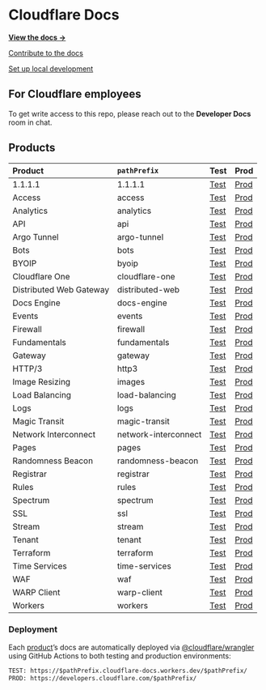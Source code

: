 # Cloudflare Docs

__[View the docs →](https://developers.cloudflare.com/docs/)__

[Contribute to the docs](https://developers.cloudflare.com/docs-engine/contributing/to-cloudflare-docs)

[Set up local development](https://developers.cloudflare.com/docs-engine/contributing/development-setup)

## For Cloudflare employees

To get write access to this repo, please reach out to the __Developer Docs__ room in chat.

## Products

| Product                 | `pathPrefix`         | Test                                                                                  | Prod                                                           |
| :---------------------- | :------------------- | :------------------------------------------------------------------------------------ | :------------------------------------------------------------- |
| 1.1.1.1                 | 1.1.1.1              | [Test](https://1-1-1-1.cloudflare-docs.workers.dev/1.1.1.1)                           | [Prod](https://developers.cloudflare.com/1.1.1.1)              |
| Access                  | access               | [Test](https://access.cloudflare-docs.workers.dev/access)                             | [Prod](https://developers.cloudflare.com/access)               |
| Analytics               | analytics            | [Test](https://analytics.cloudflare-docs.workers.dev/analytics)                       | [Prod](https://developers.cloudflare.com/analytics)            |
| API                     | api                  | [Test](https://api.cloudflare-docs.workers.dev/api)                                   | [Prod](https://developers.cloudflare.com/api)                  |
| Argo Tunnel             | argo-tunnel          | [Test](https://argo-tunnel.cloudflare-docs.workers.dev/argo-tunnel)                   | [Prod](https://developers.cloudflare.com/argo-tunnel)          |
| Bots                    | bots                 | [Test](https://bots.cloudflare-docs.workers.dev/bots)                                 | [Prod](https://developers.cloudflare.com/bots)     
| BYOIP                   | byoip                | [Test](https://byoip.cloudflare-docs.workers.dev/byoip)                               | [Prod](https://developers.cloudflare.com/byoip)                |
| Cloudflare One          | cloudflare-one       | [Test](https://cloudflare-one.cloudflare-docs.workers.dev/cloudflare-one)             | [Prod](https://developers.cloudflare.com/cloudflare-one)       |
| Distributed Web Gateway | distributed-web      | [Test](https://distributed-web.cloudflare-docs.workers.dev/distributed-web)           | [Prod](https://developers.cloudflare.com/distributed-web)      |
| Docs Engine             | docs-engine          | [Test](https://docs-engine.cloudflare-docs.workers.dev/docs-engine)                   | [Prod](https://developers.cloudflare.com/docs-engine)          |
| Events                  | events               | [Test](https://events.cloudflare-docs.workers.dev/events)                             | [Prod](https://developers.cloudflare.com/events)               |
| Firewall                | firewall             | [Test](https://firewall.cloudflare-docs.workers.dev/firewall)                         | [Prod](https://developers.cloudflare.com/firewall)             |
| Fundamentals            | fundamentals         | [Test](https://fundamentals.cloudflare-docs.workers.dev/fundamentals)                 | [Prod](https://developers.cloudflare.com/fundamentals)         |
| Gateway                 | gateway              | [Test](https://gateway.cloudflare-docs.workers.dev/gateway)                           | [Prod](https://developers.cloudflare.com/gateway)              |
| HTTP/3                  | http3                | [Test](https://http3.cloudflare-docs.workers.dev/http3)                               | [Prod](https://developers.cloudflare.com/http3)                |
| Image Resizing          | images               | [Test](https://images.cloudflare-docs.workers.dev/images)                             | [Prod](https://developers.cloudflare.com/images)               |
| Load Balancing          | load-balancing       | [Test](https://load-balancing.cloudflare-docs.workers.dev/load-balancing)             | [Prod](https://developers.cloudflare.com/load-balancing)       |
| Logs                    | logs                 | [Test](https://logs.cloudflare-docs.workers.dev/logs)                                 | [Prod](https://developers.cloudflare.com/logs)                 |
| Magic Transit           | magic-transit        | [Test](https://magic-transit.cloudflare-docs.workers.dev/magic-transit)               | [Prod](https://developers.cloudflare.com/magic-transit)        |
| Network Interconnect    | network-interconnect | [Test](https://network-interconnect.cloudflare-docs.workers.dev/network-interconnect) | [Prod](https://developers.cloudflare.com/network-interconnect) |
| Pages                   | pages                | [Test](https://pages.cloudflare-docs.workers.dev/pages)                               | [Prod](https://developers.cloudflare.com/pages)                |
| Randomness Beacon       | randomness-beacon    | [Test](https://randomness-beacon.cloudflare-docs.workers.dev/randomness-beacon)       | [Prod](https://developers.cloudflare.com/randomness-beacon)    |
| Registrar               | registrar            | [Test](https://registrar.cloudflare-docs.workers.dev/registrar)                       | [Prod](https://developers.cloudflare.com/registrar)            |
| Rules                   | rules                | [Test](https://rules.cloudflare-docs.workers.dev/rules)                               | [Prod](https://developers.cloudflare.com/rules)                |
| Spectrum                | spectrum             | [Test](https://spectrum.cloudflare-docs.workers.dev/spectrum)                         | [Prod](https://developers.cloudflare.com/spectrum)             |
| SSL                     | ssl                  | [Test](https://ssl.cloudflare-docs.workers.dev/ssl)                                   | [Prod](https://developers.cloudflare.com/ssl)                  |
| Stream                  | stream               | [Test](https://stream.cloudflare-docs.workers.dev/stream)                             | [Prod](https://developers.cloudflare.com/stream)               |
| Tenant                  | tenant               | [Test](https://tenant.cloudflare-docs.workers.dev/tenant)                             | [Prod](https://developers.cloudflare.com/tenant)               |
| Terraform               | terraform            | [Test](https://terraform.cloudflare-docs.workers.dev/terraform)                       | [Prod](https://developers.cloudflare.com/terraform)            |
| Time Services           | time-services        | [Test](https://time-services.cloudflare-docs.workers.dev/time-services)               | [Prod](https://developers.cloudflare.com/time-services)        |
| WAF                     | waf                  | [Test](https://waf.cloudflare-docs.workers.dev/waf)                                   | [Prod](https://developers.cloudflare.com/waf)                  |
| WARP Client             | warp-client          | [Test](https://warp-client.cloudflare-docs.workers.dev/warp-client)                   | [Prod](https://developers.cloudflare.com/warp-client)          |
| Workers                 | workers              | [Test](https://workers.cloudflare-docs.workers.dev/workers)                           | [Prod](https://developers.cloudflare.com/workers)              |

### Deployment

Each [product](https://github.com/cloudflare/cloudflare-docs/tree/production/products)’s docs are automatically deployed via [@cloudflare/wrangler](https://github.com/cloudflare/wrangler) using GitHub Actions to both testing and production environments:

```txt
TEST: https://$pathPrefix.cloudflare-docs.workers.dev/$pathPrefix/
PROD: https://developers.cloudflare.com/$pathPrefix/
```
